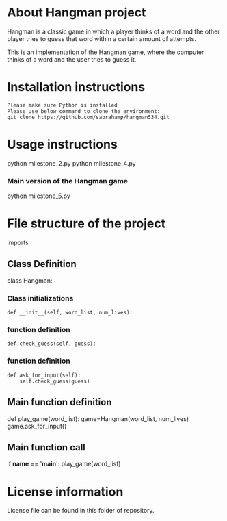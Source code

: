 # About Hangman project
Hangman is a classic game in which a player thinks of a word and the other player tries to guess that word within a certain amount of attempts.

This is an implementation of the Hangman game, where the computer thinks of a word and the user tries to guess it. 

# Installation instructions
    Please make sure Python is installed
    Please use below command to clone the environment:
    git clone https://github.com/sabrahamp/hangman534.git

# Usage instructions
python milestone_2.py
python milestone_4.py
### Main version of the Hangman game
python milestone_5.py

# File structure of the project

imports
## Class Definition
class Hangman:
   ### Class initializations 
    def __init__(self, word_list, num_lives):

   ### function definition
    def check_guess(self, guess):

   ### function definition
    def ask_for_input(self):
        self.check_guess(guess)

## Main function definition
def play_game(word_list):
    game=Hangman(word_list, num_lives)
    game.ask_for_input()
## Main function call
if __name__ == '__main__':
    play_game(word_list)

# License information
License file can be found in this folder of repository.
